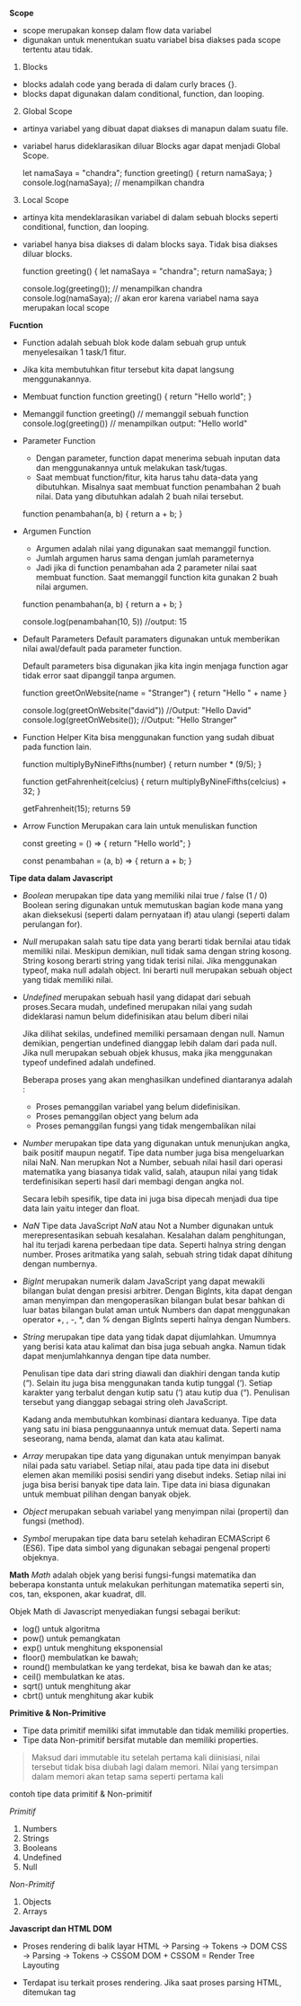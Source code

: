 **Scope**
- scope merupakan konsep dalam flow data variabel
- digunakan untuk menentukan suatu variabel bisa diakses pada scope tertentu atau tidak.

1. Blocks
- blocks adalah code yang berada di dalam curly braces {}.
- blocks dapat digunakan dalam conditional, function, dan looping.

2. Global Scope
- artinya variabel yang dibuat dapat diakses di manapun dalam suatu file.
- variabel harus dideklarasikan diluar Blocks agar dapat menjadi Global Scope.

  let namaSaya = "chandra";
  function greeting() {
    return namaSaya;
  }
  console.log(namaSaya);
  // menampilkan chandra

3. Local Scope
- artinya kita mendeklarasikan variabel di dalam sebuah blocks seperti conditional, function, dan looping.
- variabel hanya bisa diakses di dalam blocks saya. Tidak bisa diakses diluar blocks.

  function greeting() {
    let namaSaya = "chandra";
    return namaSaya;
  }

  console.log(greeting()); // menampilkan chandra
  console.log(namaSaya); // akan eror karena variabel nama saya merupakan local scope

**Fucntion**
- Function adalah sebuah blok kode dalam sebuah grup untuk menyelesaikan 1 task/1 fitur.
- Jika kita membutuhkan fitur tersebut kita dapat langsung menggunakannya.

- Membuat function
  function greeting() {
    return "Hello world";
  }

- Memanggil function
  greeting() // memanggil sebuah function
  console.log(greeting()) // menampilkan output: "Hello world"

- Parameter Function
  - Dengan parameter, function dapat menerima sebuah inputan data dan menggunakannya untuk melakukan task/tugas.
  - Saat membuat function/fitur, kita harus tahu data-data yang dibutuhkan. Misalnya saat membuat function penambahan 2 buah nilai. Data yang dibutuhkan adalah 2 buah nilai tersebut.

  function penambahan(a, b) {
    return a + b;
  }

- Argumen Function
  - Argumen adalah nilai yang digunakan saat memanggil function.
  - Jumlah argumen harus sama dengan jumlah parameternya
  - Jadi jika di function penambahan ada 2 parameter nilai saat membuat function. Saat memanggil function kita gunakan 2 buah nilai argumen.

  function penambahan(a, b) {
    return a + b;
  }

  console.log(penambahan(10, 5)) //output: 15

- Default Parameters
  Default paramaters digunakan untuk memberikan nilai awal/default pada parameter function.

  Default parameters bisa digunakan jika kita ingin menjaga function agar tidak error saat dipanggil tanpa argumen.

  function greetOnWebsite(name = "Stranger") {
    return "Hello " + name
  }

  console.log(greetOnWebsite("david")) //Output: "Hello David"
  console.log(greetOnWebsite()); //Output: "Hello Stranger"

- Function Helper
  Kita bisa menggunakan function yang sudah dibuat pada function lain.

  function multiplyByNineFifths(number) {
    return number * (9/5);
  }

  function getFahrenheit(celcius) {
    return multiplyByNineFifths(celcius) + 32;
  }

  getFahrenheit(15); returns 59

- Arrow Function
  Merupakan cara lain untuk menuliskan function

  const greeting = () => {
    return "Hello world";
  }

  const penambahan = (a, b) => {
    return a + b;
  }

**Tipe data dalam Javascript**
- *Boolean* merupakan tipe data yang memiliki nilai true / false (1 / 0)
  Boolean sering digunakan untuk memutuskan bagian kode mana yang akan dieksekusi (seperti dalam pernyataan if) atau ulangi (seperti dalam perulangan for).

- *Null* merupakan salah satu tipe data yang berarti tidak bernilai atau tidak memiliki nilai. Meskipun demikian, null tidak sama dengan string kosong.
  String kosong berarti string yang tidak terisi nilai. Jika menggunakan typeof, maka null adalah object. Ini berarti null merupakan sebuah object yang tidak memiliki nilai.

- *Undefined* merupakan sebuah hasil yang didapat dari sebuah proses.Secara mudah, undefined merupakan nilai yang sudah dideklarasi namun belum didefinisikan atau belum diberi nilai

  Jika dilihat sekilas, undefined memiliki persamaan dengan null. Namun demikian, pengertian undefined dianggap lebih dalam dari pada null. Jika null merupakan sebuah objek khusus, maka jika menggunakan typeof undefined adalah undefined.

  Beberapa proses yang akan menghasilkan undefined diantaranya adalah :
    - Proses pemanggilan variabel yang belum didefinisikan.
    - Proses pemanggilan object yang belum ada
    - Proses pemanggilan fungsi yang tidak mengembalikan nilai

- *Number* merupakan tipe data yang digunakan untuk menunjukan angka, baik positif maupun negatif.
  Tipe data number juga bisa mengeluarkan nilai NaN. Nan merupkan Not a Number, sebuah nilai hasil dari operasi matematika yang biasanya tidak valid, salah, ataupun nilai yang tidak terdefinisikan seperti hasil dari membagi dengan angka nol.

  Secara lebih spesifik, tipe data ini juga bisa dipecah menjadi dua tipe data lain yaitu integer dan float.

- *NaN*
  Tipe data JavaScript *NaN* atau Not a Number digunakan untuk merepresentasikan sebuah kesalahan. Kesalahan dalam penghitungan, hal itu terjadi karena perbedaan tipe data. Seperti halnya string dengan number. Proses aritmatika yang salah, sebuah string tidak dapat dihitung dengan numbernya.

- *BigInt* merupakan numerik dalam JavaScript yang dapat mewakili bilangan bulat dengan presisi arbitrer.
  Dengan BigInts, kita dapat dengan aman menyimpan dan mengoperasikan bilangan bulat besar bahkan di luar batas bilangan bulat aman untuk Numbers dan dapat menggunakan operator +, , -, *, dan % dengan BigInts seperti halnya dengan Numbers.

- *String* merupakan tipe data yang tidak dapat dijumlahkan. Umumnya yang berisi kata atau kalimat dan bisa juga sebuah angka. Namun tidak dapat menjumlahkannya dengan tipe data number.
  
  Penulisan tipe data dari string diawali dan diakhiri dengan tanda kutip (“). Selain itu juga bisa menggunakan tanda kutip tunggal (‘). Setiap karakter yang terbalut dengan kutip satu (‘) atau kutip dua (“). Penulisan tersebut yang dianggap sebagai string oleh JavaScript.

  Kadang anda membutuhkan kombinasi diantara keduanya. Tipe data yang satu ini biasa penggunaannya untuk memuat data. Seperti nama seseorang, nama benda, alamat dan kata atau kalimat.

- *Array*  merupakan tipe data yang digunakan untuk menyimpan banyak nilai pada satu variabel.
  Setiap nilai, atau pada tipe data ini disebut elemen akan memiliki posisi sendiri yang disebut indeks. Setiap nilai ini juga bisa berisi banyak tipe data lain. Tipe data ini biasa digunakan untuk membuat pilihan dengan banyak objek.


- *Object* merupakan sebuah variabel yang menyimpan nilai (properti) dan fungsi (method).

- *Symbol* merupakan tipe data baru setelah kehadiran ECMAScript 6 (ES6). Tipe data simbol yang digunakan sebagai pengenal properti objeknya.


**Math**
*Math* adalah objek yang berisi fungsi-fungsi matematika dan beberapa konstanta untuk melakukan perhitungan matematika seperti sin, cos, tan, eksponen, akar kuadrat, dll.

Objek Math di Javascript menyediakan fungsi sebagai berikut:
- log() untuk algoritma
- pow() untuk pemangkatan 
- exp() untuk menghitung eksponensial
- floor() membulatkan ke bawah;
- round() membulatkan ke yang terdekat, bisa ke bawah dan ke atas;
- ceil() membulatkan ke atas.
- sqrt() untuk menghitung akar
- cbrt() untuk menghitung akar kubik

**Primitive & Non-Primitive**
- Tipe data primitif memiliki sifat immutable dan tidak memiliki properties.
- Tipe data Non-primitif bersifat mutable dan memiliki properties. 

>Maksud dari immutable itu setelah pertama kali diinisiasi, nilai tersebut tidak bisa diubah lagi dalam memori. Nilai yang tersimpan dalam memori akan tetap sama seperti pertama kali

contoh tipe data primitif & Non-primitif

*Primitif*
1. Numbers
2. Strings
3. Booleans
4. Undefined
5. Null

*Non-Primitif*
1. Objects
2. Arrays

**Javascript dan HTML DOM**
- Proses rendering di balik layar
    HTML -> Parsing -> Tokens -> DOM
    CSS -> Parsing -> Tokens -> CSSOM
    DOM + CSSOM = Render Tree
    Layouting

- Terdapat isu terkait proses rendering. Jika saat proses parsing HTML, ditemukan tag <script>, secara default proses parsing akan dihentikan sampai script tersebut selesai diunduh dan dijalankan.

- Solusi dari isu terkait proses rendering
  - Solusi paling umum agar dia mulai diproses setelah parsing HTML selesai adalah menaruh tag <script> eksternal sebelum tag penutup </body>.
  - Menaruh tag <script> sedini mungkin dan gunakan atribut async. Atribut async akan membuat script tersebut diunduh tanpa menghentikan proses parsing dan dieksekusi seselesainya ia diunduh.
  - Menaruh tag <script> sedini mungkin dan gunakan atribut defer untuk script yang bergantung pada DOM. Atribut defer akan membuat script tersebut diunduh tanpa menghentikan proses parsing dan dieksekusi seselesainya proses parsing selesai.

- DOM adalah singkatan dari Document Object Model
- DOM bukan bagian dari Javascript, melainkan browser (Web API).
- Dengan adanya DOM, Javascript diberi akses untuk membuat HTML menjadi dinamis, seperti:
  a. Mengubah element HTML pada halaman website.
  b. Mengubah attribute HTML pada halaman website.
  c. Mengubah CSS style pada halaman website.
  d. Menambah dan/atau menghapus element maupun attribute HTML.
  e. Menambah HTML event seperti efek klik pada mouse, hover pada mouse, dan lain lain pada halaman website.
  f. Berinteraksi dengan semua HTML event di website.

- Pada HTML DOM, semua element HTML dari sebuah website dianggap sebagai object.
- Object element HTML pada HTML DOM juga mempunyai properti dan method atau yang lebih dikenal dengan istilah DOM Property dan DOM Method.

**Mengakses element HTML**
- getElementById (id)
  Kita dapat menggunakan getElementById untuk mengakses element HTML berdasarkan nilai id-nya.

  <!-- html -->
  <input id="umur" type="text" value="20"/>

  <!-- js -->
  let umur = document.getElementById("umur").value;

  console.log(umur); // Output: 20

- getElementsByTagName(tag)
  Kita dapat menggunakan getElementsByTagName untuk mengakses element-element HTML berdasarkan jenis tag-nya.

  <!-- html -->
  <h1 id="title">Hello, World!</h1>
  <p>Selamat Datang di Skilvul</p>
  <h1 class="subtitle">Mari Belajar JavaScript</h1>
  
  <!-- js -->
  let semuaTagH1 = document.getElementsByTagName("h1");

  console.log(semuaTagH1); // Output: HTMLCollection(2) [h1#title, h1.subtitle]
  console.log(semuaTagH1[0]); // Output: <h1 id="title">Hello, World!</h1>
  console.log(semuaTagH1[1]); // Output: <h1 class="subtitle">Mari Belajar JavaScript</h1>

- getElementsByClassName(className)
  Kita dapat menggunakan getElementsByClassName untuk mengakses element-element HTML berdasarkan nilai attribute class-nya.

  <!-- html -->
  <h1 class="header">Hello, World!</h1>
  <p>Selamat Datang di Skilvul</p>
  <span class="header">Mari Belajar JavaScript</span>

  <!-- js -->
  let semuaClassHeader = document.getElementsByClassName("header");

  console.log(semuaClassHeader); // Output: HTMLCollection(2) [h1.header, span.header]
  console.log(semuaClassHeader[0]); // Output: <h1 class="header">Hello, World!</h1>
  console.log(semuaClassHeader[1]); // Output: <span class="header">Mari Belajar JavaScript</span>

- querySelectorAll(cssSelector)
  Kita dapat menggunakan querySelectorAll untuk mengakses element-element HTML berdasarkan CSS Selector-nya HTML.

  <!-- html -->
  <h1 class="header">Hello, World!</h1>
  <p id="header2">Selamat Datang di Skilvul</p>
  <span class="header">Mari Belajar JavaScript</span>

  <!-- js -->
  let h1ClassHeader = document.querySelectorAll('h1.header');

  console.log(h1ClassHeader); // Output: NodeList [h1.header]
  console.log(h1ClassHeader[0]); // Output: <h1 class="header">Hello, World!</h1>

  let idHeader2 = document.querySelectorAll('#header2');

  console.log(idHeader2); // Output: NodeList [p#header2]
  console.log(idHeader2[0]); // Output: <p id="header2">Selamat Datang di Skilvul</p>

**DOM Event**
- DOM Event dapat digunakan agar tampilan website menjadi interaktif seperti memunculkan popup window.

- EventListener
  - EventListener - Clik
  Jika kita mempunyai element <input id=”user-input” />  dan <button id=”alert-button”>show</button>. 
  Kita ingin menampilkan pop up box yang berisi teks di dalam input tadi.
  
  // cari dulu kedua element tersebut berdasarkan id-nya
  const input = document.getElementById(“user-input”)
  const button = document.getElementById(“alert-button”)

  // baru tambahkan event listener
  button.addEventListener(“click”, function() {
      alert(input.value)
  })

  // atau
  button.onclick = function() { alert(input.value) }

  - EventListener - Blur
  “Blur”, lawan dari “focus”, adalah event di mana sebuah element kehilangan fokus dari user (misal user klk mouse di luar element tersebut atau user klik tab untuk berpindah element)

  Misalkan kita ingin memvalidasi isi dari <input id=”username” /> agar panjangnya minimal 6 karakter..

  // cari dulu element tersebut berdasarkan id-nya
  const input = document.getElementById(“username”)

  // tambahkan event listener
  input.addEventListener(“blur”, () => {
      if(input.value.length < 6) alert(“Panjang username minimal 6”)
  })

  - EventListener - Form Submission
  Misalkan kita mempunyai element beberapa input dalam sebuah form <input name=”email /> dan <input type=”password” name=”password” />. Bagaimana caranya  kita mendapatkan isi dari kedua input tersebut saat submit form?

  Pasang event listener di form, lalu gunakan FormData untuk mengambil data dari masing-masing input.

  const form = document.getElementById(“form”)

  form.addEventListener(“submit”, function(event) {
      // cegah page refresh
      event.preventDefault()

      const formData = new FormData(form)
      const values = Object.fromEntries(formData) // { email: ... }
  })